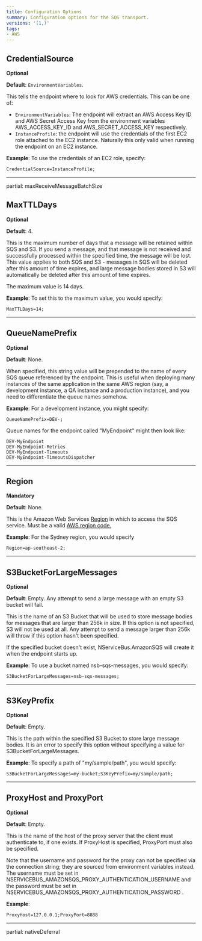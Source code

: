 ```yaml
---
title: Configuration Options
summary: Configuration options for the SQS transport.
versions: '[1,)'
tags:
- AWS
---
```


## CredentialSource

**Optional**

**Default**: `EnvironmentVariables`.

This tells the endpoint where to look for AWS credentials. This can be one of:
* `EnvironmentVariables`: The endpoint will extract an AWS Access Key ID and AWS Secret Access Key from the environment variables AWS_ACCESS_KEY_ID and AWS_SECRET_ACCESS_KEY respectively. 
* `InstanceProfile`: the endpoint will use the credentials of the first EC2 role attached to the EC2 instance. Naturally this only valid when running the endpoint on an EC2 instance. 

**Example**: To use the credentials of an EC2 role, specify:

    CredentialSource=InstanceProfile;

*** 

partial: maxReceiveMessageBatchSize

## MaxTTLDays

**Optional**

**Default**: 4.

This is the maximum number of days that a message will be retained within SQS and S3. If you send a message, and that message is not received and successfully processed within the specified time, the message will be lost. This value applies to both SQS and S3 - messages in SQS will be deleted after this amount of time expires, and large message bodies stored in S3 will automatically be deleted after this amount of time expires.

The maximum value is 14 days. 

**Example**: To set this to the maximum value, you would specify:
    
    MaxTTLDays=14;

***

## QueueNamePrefix 

**Optional**

**Default**: None.
 
When specified, this string value will be prepended to the name of every SQS queue referenced by the endpoint. This is useful when deploying many instances of the same application in the same AWS region (say, a development instance, a QA instance and a production instance), and you need to differentiate the queue names somehow. 

**Example**: For a development instance, you might specify:

    QueueNamePrefix=DEV-;

Queue names for the endpoint called "MyEndpoint" might then look like:

    DEV-MyEndpoint
    DEV-MyEndpoint-Retries
    DEV-MyEndpoint-Timeouts
    DEV-MyEndpoint-TimeoutsDispatcher

***

## Region

**Mandatory**

**Default**: None. 

This is the Amazon Web Services [Region](http://docs.aws.amazon.com/general/latest/gr/rande.html) in which to access the SQS service. Must be a valid [AWS region code.](http://docs.aws.amazon.com/AWSEC2/latest/UserGuide/using-regions-availability-zones.html#concepts-available-regions)

**Example**: For the Sydney region, you would specify 

    Region=ap-southeast-2; 

***

## S3BucketForLargeMessages

**Optional**

**Default**: Empty. Any attempt to send a large message with an empty S3 bucket will fail. 

This is the name of an S3 Bucket that will be used to store message bodies for messages that are larger than 256k in size. If this option is not specified, S3 will not be used at all. Any attempt to send a message larger than 256k will throw if this option hasn't been specified. 

If the specified bucket doesn't exist, NServiceBus.AmazonSQS will create it when the endpoint starts up. 

**Example**: To use a bucket named nsb-sqs-messages, you would specify:

    S3BucketForLargeMessages=nsb-sqs-messages;


***

## S3KeyPrefix

**Optional**

**Default**: Empty.

This is the path within the specified S3 Bucket to store large message bodies. It is an error to specify this option without specifying a value for S3BucketForLargeMessages.

**Example**: To specify a path of "my/sample/path", you would specify:

    S3BucketForLargeMessages=my-bucket;S3KeyPrefix=my/sample/path;

***

## ProxyHost and ProxyPort

**Optional**

**Default**: Empty.

This is the name of the host of the proxy server that the client must authenticate to, if one exists. If ProxyHost is specified, ProxyPort must also be specified.

Note that the username and password for the proxy can not be specified via the connection string; they are sourced from environment variables instead. The username must be set in NSERVICEBUS_AMAZONSQS_PROXY_AUTHENTICATION_USERNAME and the password must be set in NSERVICEBUS_AMAZONSQS_PROXY_AUTHENTICATION_PASSWORD .

**Example**: 

    ProxyHost=127.0.0.1;ProxyPort=8888

***

partial: nativeDeferral

